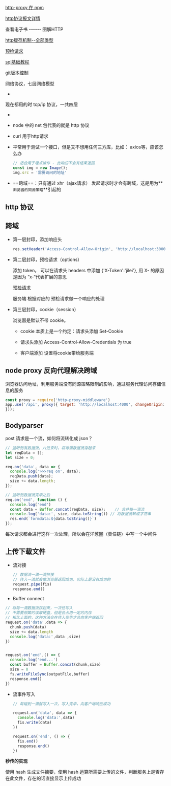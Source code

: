 



[http-proxy 在 npm](https://www.npmjs.com/package/http-proxy)



[http协议报文详情](https://www.processon.com/view/link/5ec52841e0b34d5f261e14e0)

查看电子书 ------ 图解HTTP

[http缓存机制--全部类型](https://juejin.im/post/6844904116972421128)

[预检请求](https://juejin.im/post/6844903765548466183)



[sql基础教程](https://www.josephxia.com/document/database/)



[git版本控制](https://juejin.im/post/6844904199189184525)





网络协议，七层网络模型

+ 



现在都用的时 tcp/ip 协议，一共四层

+ 



+ node 中的 net 包代表的就是 http 协议

+ curl 用于http请求

+ 平常用于测试一个接口，但是又不想用任何三方库，比如： axios等，应该怎么办

  ```js
  // 适合用于埋点操作 - 此响应不会有结果返回
  const img = new Image();
  img.src = '需要访问的地址'
  ```

+ ==跨域==：只有通过 xhr（ajax请求） 发起请求时才会有跨域，这是用为**`浏览器的同源策略`**引起的



## http 协议



 

## 跨域

+ 第一层封印，添加响应头

  ```js
  res.setHeader('Access-Control-Allow-Origin', 'http://localhost:3000')
  ```

+ 第二层封印，预检请求（options）

  添加 token， 可以在请求头 headers 中添加 {'X-Token':'jilei'}, 用 X-  的原因是因为  “x-“代表扩展的意思

  [预检请求](https://juejin.im/post/6844903765548466183)

  服务端 根据对应的 预检请求做一个响应的处理

+ 第三层封印，cookie（session）

  浏览器是默认不带 cookie。

  + cookie 本质上是一个约定：请求头添加  Set-Cookie

  + 请求头添加 Access-Control-Allow-Credentials 为 true
  + 客户端添加 设置将cookie带给服务端



## node proxy 反向代理解决跨域

浏览器访问地址，利用服务端没有同源策略限制的影响，通过服务代理访问存储信息的服务

```js
const proxy = require('http-proxy-middleware')
app.use('/api', proxy({ target: 'http://localhost:4000', changeOrigin: false
}));
```



## Bodyparser

post 请求是一个流，如何将流转化成 json？

```js
// 监听到有数据流，六进来时，将每滴数据流存起来
let reqData = [];
let size = 0;

req.on('data', data => {
  console.log('>>>req on', data);
  reqData.push(data);
  size += data.length;
});


```

```js
// 监听到数据流完毕之后
req.on('end', function () {
  console.log('end')
  const data = Buffer.concat(reqData, size);	// 合并每一滴流
  console.log('data:', size, data.toString()) // 将数据流转成字符串
  res.end(`formdata:${data.toString()}`)
});

```

每次请求都会进行这样一次处理，所以会在洋葱圈（责任链）中写一个中间件





## 上传下载文件

+ 流对接

  ```js
  // 数据流一滴一滴拼接
  // 传入一滴就会像浏览器返回成功，实际上是没有成功的
  request.pipe(fis)
  response.end()
  ```

+  Buffer connect

  ```js
  // 将每一滴数据流存起来，一次性写入
  // 不需要频繁的读取硬盘，但是会占用一定的内存
  // 相比上面的，这种方法会在传入完毕才会向客户端返回
  request.on('data',data => {
    chunk.push(data)
    size += data.length
    console.log('data:',data ,size)
  })
  
  
  request.on('end',() => {
    console.log('end...')
    const buffer = Buffer.concat(chunk,size)
    size = 0
    fs.writeFileSync(outputFile,buffer)
    response.end()
  })
  
  ```

+ 流事件写入

  ```js
  // 每碰到一滴就写入一次，写入完毕，向客户端响应成功
  
  request.on('data', data => {
    console.log('data:',data)
    fis.write(data)
  })
  
  request.on('end', () => {
    fis.end()
    response.end()
  })
  
  ```

  

**秒传的实现**

使用 hash 生成文件摘要，使用 hash 运算所需要上传的文件，判断服务上是否存在此文件，存在的话直接显示上传成功



